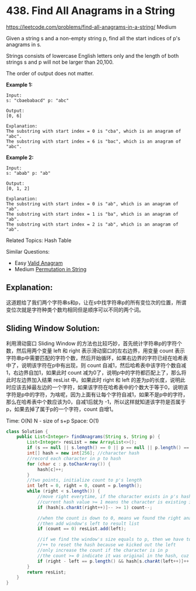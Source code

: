 # 438. Find All Anagrams in a String
<https://leetcode.com/problems/find-all-anagrams-in-a-string/>
Medium

Given a string s and a non-empty string p, find all the start indices of p's anagrams in s.

Strings consists of lowercase English letters only and the length of both strings s and p will not be larger than 20,100.

The order of output does not matter.

**Example 1:**

    Input:
    s: "cbaebabacd" p: "abc"

    Output:
    [0, 6]

    Explanation:
    The substring with start index = 0 is "cba", which is an anagram of "abc".
    The substring with start index = 6 is "bac", which is an anagram of "abc".

**Example 2:**

    Input:
    s: "abab" p: "ab"

    Output:
    [0, 1, 2]

    Explanation:
    The substring with start index = 0 is "ab", which is an anagram of "ab".
    The substring with start index = 1 is "ba", which is an anagram of "ab".
    The substring with start index = 2 is "ab", which is an anagram of "ab".

Related Topics: Hash Table

Similar Questions: 
* Easy [Valid Anagram](https://leetcode.com/problems/valid-anagram/)
* Medium [Permutation in String](https://leetcode.com/problems/permutation-in-string/)

## Explanation: 
这道题给了我们两个字符串s和p，让在s中找字符串p的所有变位次的位置，所谓变位次就是字符种类个数均相同但是顺序可以不同的两个词。

## Sliding Window Solution: 
利用滑动窗口 Sliding Window 的方法也比较巧妙，首先统计字符串p的字符个数，然后用两个变量 left 和 right 表示滑动窗口的左右边界，用变量 count 表示字符串p中需要匹配的字符个数，然后开始循环，如果右边界的字符已经在哈希表中了，说明该字符在p中有出现，则 count 自减1，然后哈希表中该字符个数自减1，右边界自加1，如果此时 count 减为0了，说明p中的字符都匹配上了，那么将此时左边界加入结果 resList 中。如果此时 right 和 left 的差为p的长度，说明此时应该去掉最左边的一个字符，如果该字符在哈希表中的个数大于等于0，说明该字符是p中的字符，为啥呢，因为上面有让每个字符自减1，如果不是p中的字符，那么在哈希表中个数应该为0，自减1后就为 -1，所以这样就知道该字符是否属于p，如果去掉了属于p的一个字符，count 自增1。

Time: O(N) N - size of s+p
Space: O(1)

```java
class Solution {
    public List<Integer> findAnagrams(String s, String p) {
        List<Integer> resList = new ArrayList<>();
        if (s == null || s.length() == 0 || p == null || p.length() == 0) return resList;
        int[] hash = new int[256]; //character hash
        //record each character in p to hash
        for (char c : p.toCharArray()) {
            hash[c]++;
        }
        //two points, initialize count to p's length
        int left = 0, right = 0, count = p.length();
        while (right < s.length()) {
            //move right everytime, if the character exists in p's hash, decrease the count
            //current hash value >= 1 means the character is existing in p
            if (hash[s.charAt(right++)]-- >= 1) count--; 

            //when the count is down to 0, means we found the right anagram
            //then add window's left to result list
            if (count == 0) resList.add(left);

            //if we find the window's size equals to p, then we have to move left (narrow the window) to find the new match window
            //++ to reset the hash because we kicked out the left
            //only increase the count if the character is in p
            //the count >= 0 indicate it was original in the hash, cuz it won't go below 0
            if (right - left == p.length() && hash[s.charAt(left++)]++ >= 0) count++;
        }
        return resList;
    }
}
```
